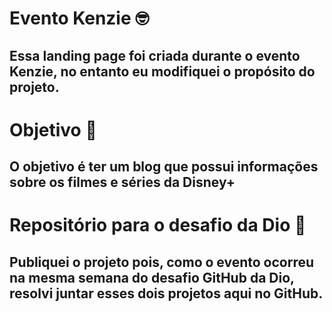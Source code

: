# Evento Kenzie 🤓
## Essa landing page foi criada durante o evento Kenzie, no entanto eu modifiquei o propósito do projeto.

# Objetivo 🎯
## O objetivo é ter um blog que possui informações sobre os filmes e séries da Disney+


# Repositório para o desafio da Dio 💙
## Publiquei o projeto pois, como o evento ocorreu na mesma semana do desafio GitHub da Dio, resolvi juntar esses dois projetos aqui no GitHub.
